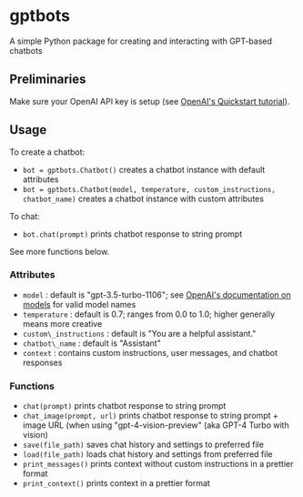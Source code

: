 # gptbots
A simple Python package for creating and interacting with GPT-based chatbots

## Preliminaries
Make sure your OpenAI API key is setup (see [OpenAI's Quickstart tutorial](https://platform.openai.com/docs/quickstart?context=python)).

## Usage
To create a chatbot:
- `bot = gptbots.Chatbot()` creates a chatbot instance with default attributes
- `bot = gptbots.Chatbot(model, temperature, custom_instructions, chatbot_name)` creates a chatbot instance with custom attributes

To chat:
- `bot.chat(prompt)` prints chatbot response to string prompt

See more functions below. 

### Attributes
- `model` : default is "gpt-3.5-turbo-1106"; see [OpenAI's documentation on models](https://platform.openai.com/docs/models/) for valid model names
- `temperature` : default is 0.7; ranges from 0.0 to 1.0; higher generally means more creative
- `custom\_instructions` : default is "You are a helpful assistant."
- `chatbot\_name` : default is "Assistant"
- `context` : contains custom instructions, user messages, and chatbot responses

### Functions
- `chat(prompt)` prints chatbot response to string prompt
- `chat_image(prompt, url)` prints chatbot response to string prompt + image URL (when using "gpt-4-vision-preview" (aka GPT-4 Turbo with vision)
- `save(file_path)` saves chat history and settings to preferred file
- `load(file_path)` loads chat history and settings from preferred file
- `print_messages()` prints context without custom instructions in a prettier format
- `print_context()` prints context in a prettier format

